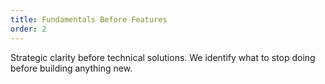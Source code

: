 ```yaml
---
title: Fundamentals Before Features
order: 2
---
```


Strategic clarity before technical solutions. We identify what to stop doing before building anything new.